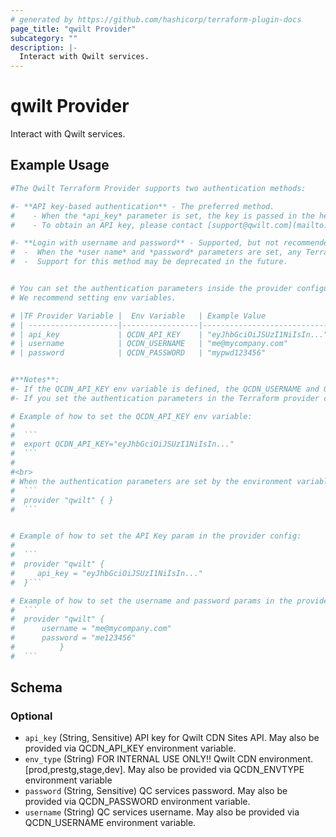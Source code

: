 ```yaml
---
# generated by https://github.com/hashicorp/terraform-plugin-docs
page_title: "qwilt Provider"
subcategory: ""
description: |-
  Interact with Qwilt services.
---
```


# qwilt Provider

Interact with Qwilt services.

## Example Usage

```terraform
#The Qwilt Terraform Provider supports two authentication methods:

#- **API key-based authentication** - The preferred method.
#    - When the *api_key* parameter is set, the key is passed in the header of each API call to authenticate the request. 
#    - To obtain an API key, please contact [support@qwilt.com](mailto:support@qwilt.com?subject=Request%20for%20Qwilt%20API%20Key). 

#- **Login with username and password** - Supported, but not recommended. 
#  -  When the *user name* and *password* parameters are set, any Terraform command (apply, refresh, plan, etc.)  triggers the [Qwilt Login API](https://api-docs.qwilt.cqloud.com/docs/authentication) to generate the required cqloud access token. 
#  -  Support for this method may be deprecated in the future.


# You can set the authentication parameters inside the provider configuration or as environment variables. 
# We recommend setting env variables.

# |TF Provider Variable |  Env Variable   | Example Value               |
# | --------------------|-----------------|-----------------------------|
# | api_key             | QCDN_API_KEY    | "eyJhbGciOiJSUzI1NiIsIn..." |
# | username            | QCDN_USERNAME   | "me@mycompany.com"          |
# | password            | QCDN_PASSWORD   | "mypwd123456"               |


#**Notes**:
#- If the QCDN_API_KEY env variable is defined, the QCDN_USERNAME and QCDN_PASSWORD env variables are ignored. 
#- If you set the authentication parameters in the Terraform provider configuration, you can define *either* the api_key *or*  the username and password. 

# Example of how to set the QCDN_API_KEY env variable:
#
#  ```
#  export QCDN_API_KEY="eyJhbGciOiJSUzI1NiIsIn..."
#  ```
#
#<br>
# When the authentication parameters are set by the environment variables, the provider config looks like this:
#  ```
#  provider "qwilt" { }
#  ```


# Example of how to set the API Key param in the provider config:
#
#  ```
#  provider "qwilt" {
#     api_key = "eyJhbGciOiJSUzI1NiIsIn..."
#  }```

# Example of how to set the username and password params in the provider config:
#  ```
#  provider "qwilt" {
#      username = "me@mycompany.com"
#      password = "me123456"
#          }
#  ```
```

<!-- schema generated by tfplugindocs -->
## Schema

### Optional

- `api_key` (String, Sensitive) API key for Qwilt CDN Sites API. May also be provided via QCDN_API_KEY environment variable.
- `env_type` (String) FOR INTERNAL USE ONLY!! Qwilt CDN environment. [prod,prestg,stage,dev]. May also be provided via QCDN_ENVTYPE environment variable
- `password` (String, Sensitive) QC services password. May also be provided via QCDN_PASSWORD environment variable.
- `username` (String) QC services username.  May also be provided via QCDN_USERNAME environment variable.
